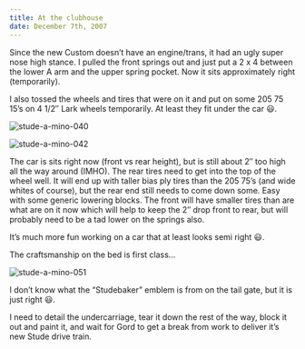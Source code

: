 ```yaml
---
title: At the clubhouse
date: December 7th, 2007
---
```


Since the new Custom doesn’t have an engine/trans, it had an ugly super nose high stance. I pulled the front springs out and just put a 2 x 4 between the lower A arm and the upper spring pocket. Now it sits approximately right (temporarily).

I also tossed the wheels and tires that were on it and put on some 205 75 15’s on 4 1/2″ Lark wheels temporarily. At least they fit under the car 😃.

![](http://www.studeute.com/wp-content/uploads/2009/01/stude-a-mino-040.jpg "stude-a-mino-040")

![](http://www.studeute.com/wp-content/uploads/2009/01/stude-a-mino-042.jpg "stude-a-mino-042")

The car is sits right now (front vs rear height), but is still about 2″ too high all the way around (IMHO). The rear tires need to get into the top of the wheel well. It will end up with taller bias ply tires than the 205 75’s (and wide whites of course), but the rear end still needs to come down some. Easy with some generic lowering blocks. The front will have smaller tires than are what are on it now which will help to keep the 2″ drop front to rear, but will probably need to be a tad lower on the springs also.

It’s much more fun working on a car that at least looks semi right 😃.

The craftsmanship on the bed is first class…

![](http://www.studeute.com/wp-content/uploads/2009/01/stude-a-mino-051.jpg "stude-a-mino-051")

I don’t know what the “Studebaker” emblem is from on the tail gate, but it is just right 😃.

I need to detail the undercarriage, tear it down the rest of the way, block it out and paint it, and wait for Gord to get a break from work to deliver it’s new Stude drive train.
